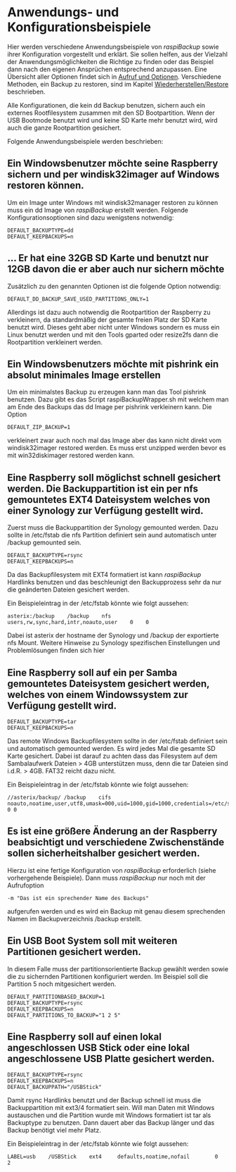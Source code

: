# Anwendungs- und Konfigurationsbeispiele

Hier werden verschiedene Anwendungsbeispiele von
*raspiBackup* sowie ihrer Konfiguration vorgestellt und erklärt. Sie sollen
helfen, aus der Vielzahl der Anwendungsmöglichkeiten die Richtige zu finden oder
das Beispiel dann nach den eigenen Ansprüchen entsprechend anzupassen. Eine
Übersicht aller Optionen findet sich in [Aufruf und Optionen](usage-and-options.md).
Verschiedene Methoden, ein Backup zu restoren, sind im Kapitel [Wiederherstellen/Restore](restore.md) beschrieben.

Alle Konfigurationen, die kein dd Backup benutzen, sichern auch ein externes
Rootfilesystem zusammen mit den SD Bootpartition. Wenn der USB Bootmode benutzt
wird und keine SD Karte mehr benutzt wird, wird auch die ganze Rootpartition
gesichert.


Folgende Anwendungsbeispiele werden beschrieben:

<!-- toc -->


## Ein Windowsbenutzer möchte seine Raspberry sichern und per windisk32imager auf Windows restoren können.

Um ein Image unter Windows mit windisk32manager restoren zu können muss ein dd
Image von *raspiBackup* erstellt werden. Folgende Konfigurationsoptionen sind
dazu wenigstens notwendig:

```
DEFAULT_BACKUPTYPE=dd
DEFAULT_KEEPBACKUPS=n
```

## ... Er hat eine 32GB SD Karte und benutzt nur 12GB davon die er aber auch nur sichern möchte

Zusätzlich zu den genannten Optionen ist die folgende Option notwendig:

```
DEFAULT_DD_BACKUP_SAVE_USED_PARTITIONS_ONLY=1
```

Allerdings ist dazu auch notwendig die Rootpartition der Raspberry zu
verkleinern, da standardmäßig der gesamte freien Platz der SD Karte benutzt
wird. Dieses geht aber nicht unter Windows sondern es muss ein Linux benutzt
werden und mit den Tools gparted oder resize2fs dann die Rootpartition
verkleinert werden.

## Ein Windowsbenutzers möchte mit pishrink ein absolut minimales Image erstellen

Um ein minimalstes Backup zu erzeugen kann man das Tool pishrink benutzen. Dazu
gibt es das Script raspiBackupWrapper.sh mit welchem man am Ende des Backups
das dd Image per pishrink verkleinern kann. Die Option

```
DEFAULT_ZIP_BACKUP=1
```

verkleinert zwar auch noch mal das Image aber das kann nicht direkt vom
windisk32imager restored werden. Es muss erst unzipped werden bevor es mit
win32diskimager restored werden kann.

## Eine Raspberry soll möglichst schnell gesichert werden. Die Backuppartition ist ein per nfs gemountetes EXT4 Dateisystem welches von einer Synology zur Verfügung gestellt wird.

Zuerst muss die Backuppartition der Synology gemounted werden. Dazu sollte in
/etc/fstab die nfs Partition definiert sein aund automatisch unter /backup
gemounted sein.

```
DEFAULT_BACKUPTYPE=rsync
DEFAULT_KEEPBACKUPS=n
```

Da das Backupfilesystem mit EXT4 formatiert ist kann *raspiBackup* Hardlinks
benutzen und das beschleunigt den Backupprozess sehr da nur die geänderten
Dateien gesichert werden.

Ein Beispieleintrag in der /etc/fstab könnte wie folgt aussehen:

```
asterix:/backup    /backup    nfs    users,rw,sync,hard,intr,noauto,user    0    0
```

Dabei ist asterix der hostname der Synology und /backup der exportierte nfs
Mount. Weitere Hinweise zu Synology spezifischen Einstellungen und
Problemlösungen finden sich hier


## Eine Raspberry soll auf ein per Samba gemountetes Dateisystem gesichert werden, welches von einem Windowssystem zur Verfügung gestellt wird.

```
DEFAULT_BACKUPTYPE=tar
DEFAULT_KEEPBACKUPS=n
```

Das remote Windows Backupfilesystem sollte in der /etc/fstab definiert sein und
automatisch gemounted werden. Es wird jedes Mal die gesamte SD Karte gesichert.
Dabei ist darauf zu achten dass das Filesystem auf dem Sambalaufwerk Dateien >
4GB unterstützen muss, denn die tar Dateien sind i.d.R. > 4GB. FAT32 reicht
dazu nicht.

Ein Beispieleintrag in der /etc/fstab könnte wie folgt aussehen:

```
//asterix/backup/ /backup    cifs noauto,noatime,user,utf8,umask=000,uid=1000,gid=1000,credentials=/etc/samba/auth.asterix.cifsuser 0 0
```

## Es ist eine größere Änderung an der Raspberry beabsichtigt und verschiedene Zwischenstände sollen sicherheitshalber gesichert werden.

Hierzu ist eine fertige Konfiguration von *raspiBackup* erforderlich (siehe
vorhergehende Beispiele). Dann muss *raspiBackup* nur noch mit der Aufrufoption

```
-m "Das ist ein sprechender Name des Backups"
```

aufgerufen werden und es wird ein Backup mit genau diesem sprechenden Namen im Backupverzeichnis /backup erstellt.


## Ein USB Boot System soll mit weiteren Partitionen gesichert werden.

In diesem Falle muss der partitionsorientierte Backup gewählt werden sowie die
zu sichernden Partitionen konfiguriert werden. Im Beispiel soll die Partition 5
noch mitgesichert werden.

```
DEFAULT_PARTITIONBASED_BACKUP=1
DEFAULT_BACKUPTYPE=rsync
DEFAULT_KEEPBACKUPS=n
DEFAULT_PARTITIONS_TO_BACKUP="1 2 5"
```


## Eine Raspberry soll auf einen lokal angeschlossen USB Stick oder eine lokal angeschlossene USB Platte gesichert werden.

```
DEFAULT_BACKUPTYPE=rsync
DEFAULT_KEEPBACKUPS=n
DEFAULT_BACKUPPATH="/USBStick"
```

Damit rsync Hardlinks benutzt und der Backup schnell ist muss die
Backuppartition mit ext3/4 formatiert sein. Will man Daten mit Windows
austauschen und die Partition wurde mit Windows formatiert ist tar als
Backuptype zu benutzen. Dann dauert aber das Backup länger und das Backup
benötigt viel mehr Platz.

Ein Beispieleintrag in der /etc/fstab könnte wie folgt aussehen:

```
LABEL=usb    /USBStick    ext4     defaults,noatime,nofail        0    2
```

[.status]: review-needed
[.source]: https://linux-tips-and-tricks.de/de/konfigurationsbeispiele
[.source]: https://www.linux-tips-and-tricks.de/en/configuration-samples


